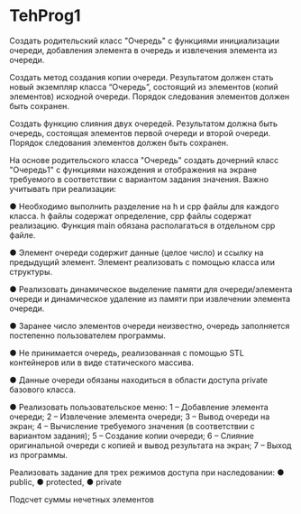 # TehProg1

Создать родительский класс "Очередь" с функциями инициализации очереди,
добавления элемента в очередь и извлечения элемента из очереди.

Создать метод создания копии очереди. Результатом должен стать новый экземпляр
класса “Очередь”, состоящий из элементов (копий элементов) исходной очереди. Порядок
следования элементов должен быть сохранен.

Создать функцию слияния двух очередей. Результатом должна быть очередь,
состоящая элементов первой очереди и второй очереди. Порядок следования элементов
должен быть сохранен.

На основе родительского класса "Очередь" создать дочерний класс "Очередь1" с
функциями нахождения и отображения на экране требуемого в соответствии с вариантом
задания значения.
Важно учитывать при реализации:

● Необходимо выполнить разделение на h и cpp файлы для каждого класса. h файлы
содержат определение, cpp файлы содержат реализацию. Функция main обязана
располагаться в отдельном cpp файле.

● Элемент очереди содержит данные (целое число) и ссылку на предыдущий
элемент. Элемент реализовать с помощью класса или структуры.

● Реализовать динамическое выделение памяти для очереди/элемента очереди и
динамическое удаление из памяти при извлечении элемента очереди.

● Заранее число элементов очереди неизвестно, очередь заполняется постепенно
пользователем программы.

● Не принимается очередь, реализованная с помощью STL контейнеров или в виде
статического массива.

● Данные очереди обязаны находиться в области доступа private базового класса.

● Реализовать пользовательское меню: 
      1 – Добавление элемента очереди; 
      2 – Извлечение элемента очереди; 
      3 – Вывод очереди на экран; 
      4 – Вычисление требуемого значения (в соответствии с вариантом задания); 
      5 – Создание копии очереди;
      6 – Слияние оригинальной очереди с копией и вывод результата на экран;
      7 – Выход из программы.

Реализовать задание для трех режимов доступа при наследовании:
      ● public,
      ● protected,
      ● private
      
Подсчет суммы нечетных элементов
